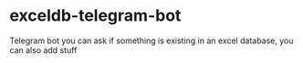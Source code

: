 # exceldb-telegram-bot
Telegram bot you can ask if something is existing in an excel database, you can also add stuff 
